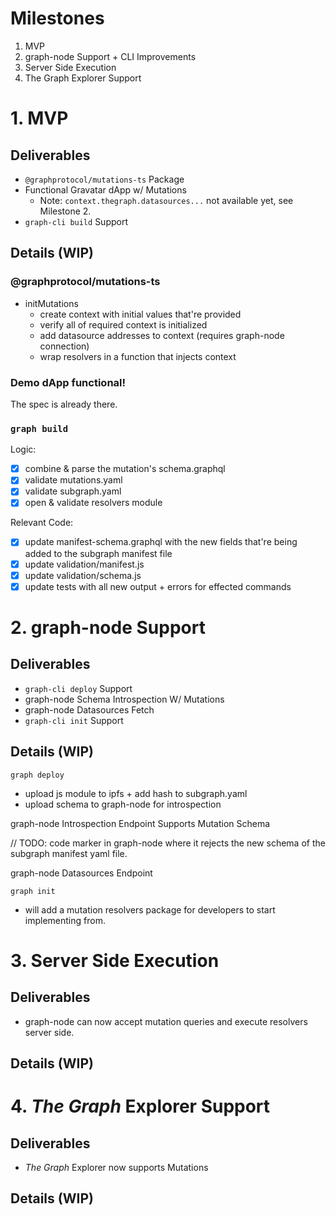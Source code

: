 # Milestones
1. MVP  
2. graph-node Support + CLI Improvements  
3. Server Side Execution  
4. The Graph Explorer Support

# 1. MVP
## Deliverables
* `@graphprotocol/mutations-ts` Package
* Functional Gravatar dApp w/ Mutations  
  * Note: `context.thegraph.datasources...` not available yet, see Milestone 2.
* `graph-cli build` Support

## Details (WIP)
### @graphprotocol/mutations-ts
- initMutations
  - create context with initial values that're provided
  - verify all of required context is initialized
  - add datasource addresses to context (requires graph-node connection)
  - wrap resolvers in a function that injects context

### Demo dApp functional!
The spec is already there.

### `graph build`  
Logic: 
- [x] combine & parse the mutation's schema.graphql
- [x] validate mutations.yaml
- [x] validate subgraph.yaml
- [x] open & validate resolvers module

Relevant Code:
- [x] update manifest-schema.graphql with the new fields that're being added to the subgraph manifest file
- [x] update validation/manifest.js
- [x] update validation/schema.js
- [x] update tests with all new output + errors for effected commands

# 2. graph-node Support
## Deliverables
* `graph-cli deploy` Support
* graph-node Schema Introspection W/ Mutations
* graph-node Datasources Fetch
* `graph-cli init` Support

## Details (WIP)
`graph deploy`
- upload js module to ipfs + add hash to subgraph.yaml
- upload schema to graph-node for introspection

graph-node Introspection Endpoint Supports Mutation Schema

// TODO: code marker in graph-node where it rejects the new schema of the subgraph manifest yaml file.

graph-node Datasources Endpoint

`graph init`
- will add a mutation resolvers package for developers to start implementing from.

# 3. Server Side Execution
## Deliverables
* graph-node can now accept mutation queries and execute resolvers server side.

## Details (WIP)

# 4. *The Graph* Explorer Support
## Deliverables
* *The Graph* Explorer now supports Mutations

## Details (WIP)